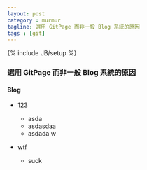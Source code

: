```yaml
---
layout: post
category : murmur
tagline: 選用 GitPage 而非一般 Blog 系統的原因
tags : [git]
---
```

{% include JB/setup %}

### 選用 GitPage 而非一般 Blog 系統的原因

#### Blog
+ 123
    + asda
    + asdasdaa
    + asdada w

+ wtf
    + suck